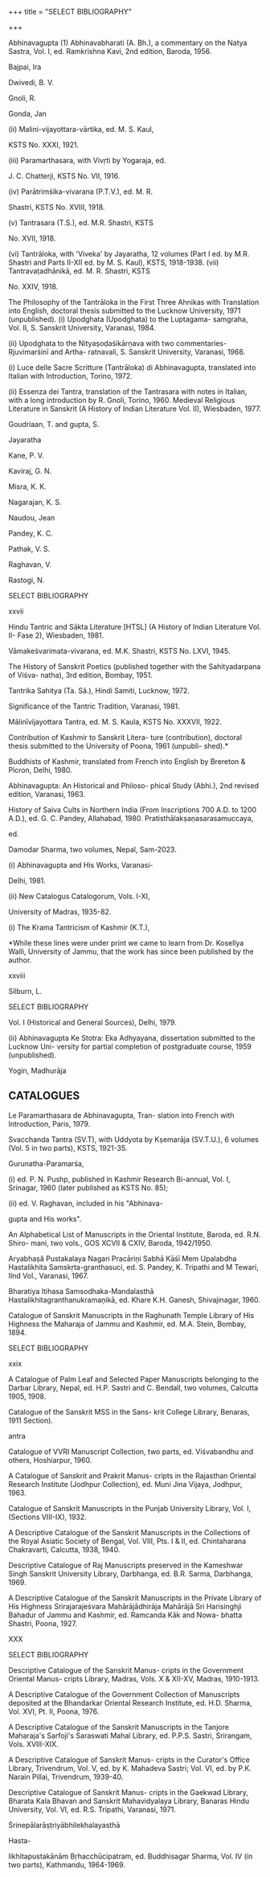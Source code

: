 +++
title = "SELECT BIBLIOGRAPHY"

+++

Abhinavagupta (1) Abhinavabharati (A. Bh.), a commentary on the Natya Sastra, Vol. I, ed. Ramkrishna Kavi, 2nd edition, Baroda, 1956. 

Bajpai, Ira 

Dwivedi, B. V. 

Gnoli, R. 

Gonda, Jan 

(ii) Malini-vijayottara-vārtika, ed. M. S. Kaul, 

KSTS No. XXXI, 1921. 

(iii) Paramarthasara, with Vivṛti by Yogaraja, ed. 

J. C. Chatterji, KSTS No. VII, 1916. 

(iv) Parātrimśika-vivarana (P.T.V.), ed. M. R. 

Shastri, KSTS No. XVIII, 1918. 

(v) Tantrasara (T.S.), ed. M.R. Shastri, KSTS 

No. XVII, 1918. 

(vi) Tantrāloka, with 'Viveka' by Jayaratha, 12 volumes (Part I ed. by M.R. Shastri and Parts II-XII ed. by M. S. Kaul), KSTS, 1918-1938. (vii) Tantravaṭadhānikā, ed. M. R. Shastri, KSTS 

No. XXIV, 1918. 

The Philosophy of the Tantrāloka in the First Three Ahnikas with Translation into English, doctoral thesis submitted to the Lucknow University, 1971 (unpublished). (i) Upodghata (Upodghata) to the Luptagama- samgraha, Vol. II, S. Sanskrit University, Varanasi, 1984. 

(ii) Upodghata to the Nityaṣoḍaśikārṇava with two commentaries-Ṛjuvimarśinī and Artha- ratnavali, S. Sanskrit University, Varanasi, 1968. 

(i) Luce delle Sacre Scritture (Tantrāloka) di Abhinavagupta, translated into Italian with Introduction, Torino, 1972. 

(ii) Essenza dei Tantra, translation of the Tantrasara with notes in Italian, with a long introduction by R. Gnoli, Torino, 1960. Medieval Religious Literature in Sanskrit (A History of Indian Literature Vol. II), Wiesbaden, 1977. 

Goudriaan, T. and gupta, S. 

Jayaratha 

Kane, P. V. 

Kaviraj, G. N. 

Misra, K. K. 

Nagarajan, K. S. 

Naudou, Jean 

Pandey, K. C. 

Pathak, V. S. 

Raghavan, V. 

Rastogi, N. 

SELECT BIBLIOGRAPHY 

xxvii 

Hindu Tantric and Sākta Literature [HTSL] (A History of Indian Literature Vol. II- Fase 2), Wiesbaden, 1981. 

Vāmakeśvarimata-vivarana, ed. M.K. Shastri, KSTS No. LXVI, 1945. 

The History of Sanskrit Poetics (published together with the Sahityadarpana of Viśva- natha), 3rd edition, Bombay, 1951. 

Tantrika Sahitya (Ta. Sã.), Hindi Samiti, Lucknow, 1972. 

Significance of the Tantric Tradition, Varanasi, 1981. 

Mālinīvijayottara Tantra, ed. M. S. Kaula, KSTS No. XXXVII, 1922. 

Contribution of Kashmir to Sanskrit Litera- ture (contribution), doctoral thesis submitted to the University of Poona, 1961 (unpubli- shed).* 

Buddhists of Kashmir, translated from French into English by Brereton & Picron, Delhi, 1980. 

Abhinavagupta: An Historical and Philoso- phical Study (Abhi.), 2nd revised edition, Varanasi, 1963. 

History of Saiva Cults in Northern India (From Inscriptions 700 A.D. to 1200 A.D.), ed. G. C. Pandey, Allahabad, 1980. Pratisthālakṣaṇasarasamuccaya, 

ed. 

Damodar Sharma, two volumes, Nepal, Sam-2023. 

(i) Abhinavagupta and His Works, Varanasi- 

Delhi, 1981. 

(ii) New Catalogus Catalogorum, Vols. I-XI, 

University of Madras, 1935-82. 

(i) The Krama Tantricism of Kashmir (K.T.), 

*While these lines were under print we came to learn from Dr. Kosellya Walli, University of Jammu, that the work has since been published by the author. 

xxviii 

Silburn, L. 

SELECT BIBLIOGRAPHY 

Vol. I (Historical and General Sources), Delhi, 1979. 

(ii) Abhinavagupta Ke Stotra: Eka Adhyayana, dissertation submitted to the Lucknow Uni- versity for partial completion of postgraduate course, 1959 (unpublished). 

Yogin, Madhurāja 

## CATALOGUES 

Le Paramarthasara de Abhinavagupta, Tran- slation into French with Introduction, Paris, 1979. 

Svacchanda Tantra (SV.T), with Uddyota by Kṣemarāja (SV.T.U.), 6 volumes (Vol. 5 in two parts), KSTS, 1921-35. 

Gurunatha-Paramarśa, 

(i) ed. P. N. Pushp, published in Kashmir Research Bi-annual, Vol. I, Srinagar, 1960 (later published as KSTS No. 85); 

(ii) ed. V. Raghavan, included in his "Abhinava- 

gupta and His works". 

An Alphabetical List of Manuscripts in the Oriental Institute, Baroda, ed. R.N. Shiro- mani, two vols., GOS XCVII & CXIV, Baroda, 1942/1950. 

Aryabhașă Pustakalaya Nagari Pracāriņi Sabhā Kāśī Mem Upalabdha Hastalikhita Samskṛta-granthasuci, ed. S. Pandey, K. Tripathi and M Tewari, IInd Vol., Varanasi, 1967. 

Bharatiya Itihasa Samsodhaka-Mandalasthā Hastalikhitagranthanukramaņikā, ed. Khare K.H. Ganesh, Shivajinagar, 1960. 

Catalogue of Sanskrit Manuscripts in the Raghunath Temple Library of His Highness the Maharaja of Jammu and Kashmir, ed. M.A. Stein, Bombay, 1894. 

SELECT BIBLIOGRAPHY 

xxix 

A Catalogue of Palm Leaf and Selected Paper Manuscripts belonging to the Darbar Library, Nepal, ed. H.P. Sastri and C. Bendall, two volumes, Calcutta 1905, 1908. 

Catalogue of the Sanskrit MSS in the Sans- krit College Library, Benaras, 1911 Section). 

antra 

Catalogue of VVRI Manuscript Collection, two parts, ed. Viśvabandhu and others, Hoshiarpur, 1960. 

A Catalogue of Sanskrit and Prakrit Manus- cripts in the Rajasthan Oriental Research Institute (Jodhpur Collection), ed. Muni Jina Vijaya, Jodhpur, 1963. 

Catalogue of Sanskrit Manuscripts in the Punjab University Library, Vol. I, (Sections VIII-IX), 1932. 

A Descriptive Catalogue of the Sanskrit Manuscripts in the Collections of the Royal Asiatic Society of Bengal, Vol. VIII, Pts. I & II, ed. Chintaharana Chakravarti, Calcutta, 1938, 1940. 

Descriptive Catalogue of Raj Manuscripts preserved in the Kameshwar Singh Sanskrit University Library, Darbhanga, ed. B.R. Sarma, Darbhanga, 1969. 

A Descriptive Catalogue of the Sanskrit Manuscripts in the Private Library of His Highness Srirajarajeśvara Mahārājādhirāja Mahārājā Sri Harisinghji Bahadur of Jammu and Kashmir, ed. Ramcanda Kāk and Nowa- bhatta Shastri, Poona, 1927. 

XXX 

SELECT BIBLIOGRAPHY 

Descriptive Catalogue of the Sanskrit Manus- cripts in the Government Oriental Manus- cripts Library, Madras, Vols. X & XII-XV, Madras, 1910-1913. 

A Descriptive Catalogue of the Government Collection of Manuscripts deposited at the Bhandarkar Oriental Research Institute, ed. H.D. Sharma, Vol. XVI, Pt. II, Poona, 1976. 

A Descriptive Catalogue of the Sanskrit Manuscripts in the Tanjore Maharaja's Sarfoji's Saraswati Mahal Library, ed. P.P.S. Sastri, Srirangam, Vols. XVIII-XIX. 

A Descriptive Catalogue of Sanskrit Manus- cripts in the Curator's Office Library, Trivendrum, Vol. V, ed. by K. Mahadeva Sastri; Vol. VI, ed. by P.K. Narain Pillai, Trivendrum, 1939-40. 

Descriptive Catalogue of Sanskrit Manus- cripts in the Gaekwad Library, Bharata Kala Bhavan and Sanskrit Mahavidyalaya Library, Banaras Hindu University, Vol. VI, ed. R.S. Tripathi, Varanasi, 1971. 

Śrinepālarāṣṭriyābhilekhalayasthā 

Hasta- 

likhitapustakānām Bṛhacchūcipatram, ed. Buddhisagar Sharma, Vol. IV (in two parts), Kathmandu, 1964-1969. 